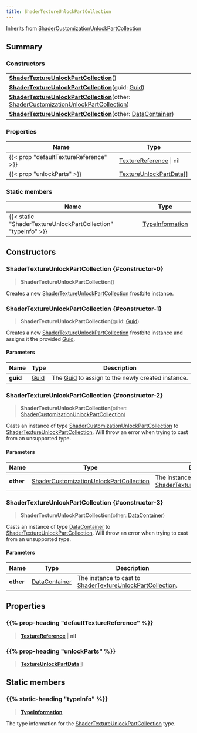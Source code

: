 ```yaml
---
title: ShaderTextureUnlockPartCollection
---
```


Inherits from [ShaderCustomizationUnlockPartCollection](/vext/ref/fb/shadercustomizationunlockpartcollection)

## Summary

### Constructors

|  |
| --- |
| **[ShaderTextureUnlockPartCollection](#constructor-0)**() |
| **[ShaderTextureUnlockPartCollection](#constructor-1)**(guid: [Guid](/vext/ref/shared/type/guid)) |
| **[ShaderTextureUnlockPartCollection](#constructor-2)**(other: [ShaderCustomizationUnlockPartCollection](/vext/ref/fb/shadercustomizationunlockpartcollection)) |
| **[ShaderTextureUnlockPartCollection](#constructor-3)**(other: [DataContainer](/vext/ref/shared/type/datacontainer)) |

### Properties

| Name | Type |
| ---- | ---- |
| {{< prop "defaultTextureReference" >}} | [TextureReference](/vext/ref/fb/texturereference) \| nil |
| {{< prop "unlockParts" >}} | [TextureUnlockPartData](/vext/ref/fb/textureunlockpartdata)[] |

### Static members

| Name | Type |
| ---- | ---- |
| {{< static "ShaderTextureUnlockPartCollection" "typeInfo" >}} | [TypeInformation](/vext/ref/shared/type/typeinformation) |

## Constructors

### ShaderTextureUnlockPartCollection {#constructor-0}

> **ShaderTextureUnlockPartCollection**()

Creates a new [ShaderTextureUnlockPartCollection](/vext/ref/fb/shadertextureunlockpartcollection) frostbite instance.

### ShaderTextureUnlockPartCollection {#constructor-1}

> **ShaderTextureUnlockPartCollection**(guid: [Guid](/vext/ref/shared/type/guid))

Creates a new [ShaderTextureUnlockPartCollection](/vext/ref/fb/shadertextureunlockpartcollection) frostbite instance and assigns it the provided [Guid](/vext/ref/shared/type/guid).

#### Parameters

| Name | Type | Description |
| ---- | ---- | ----------- |
| **guid** | [Guid](/vext/ref/shared/type/guid) | The [Guid](/vext/ref/shared/type/guid) to assign to the newly created instance. |

### ShaderTextureUnlockPartCollection {#constructor-2}

> **ShaderTextureUnlockPartCollection**(other: [ShaderCustomizationUnlockPartCollection](/vext/ref/fb/shadercustomizationunlockpartcollection))

Casts an instance of type [ShaderCustomizationUnlockPartCollection](/vext/ref/fb/shadercustomizationunlockpartcollection) to [ShaderTextureUnlockPartCollection](/vext/ref/fb/shadertextureunlockpartcollection). Will throw an error when trying to cast from an unsupported type.

#### Parameters

| Name | Type | Description |
| ---- | ---- | ----------- |
| **other** | [ShaderCustomizationUnlockPartCollection](/vext/ref/fb/shadercustomizationunlockpartcollection) | The instance to cast to [ShaderTextureUnlockPartCollection](/vext/ref/fb/shadertextureunlockpartcollection). |

### ShaderTextureUnlockPartCollection {#constructor-3}

> **ShaderTextureUnlockPartCollection**(other: [DataContainer](/vext/ref/shared/type/datacontainer))

Casts an instance of type [DataContainer](/vext/ref/shared/type/datacontainer) to [ShaderTextureUnlockPartCollection](/vext/ref/fb/shadertextureunlockpartcollection). Will throw an error when trying to cast from an unsupported type.

#### Parameters

| Name | Type | Description |
| ---- | ---- | ----------- |
| **other** | [DataContainer](/vext/ref/shared/type/datacontainer) | The instance to cast to [ShaderTextureUnlockPartCollection](/vext/ref/fb/shadertextureunlockpartcollection). |

## Properties

### {{% prop-heading "defaultTextureReference" %}}

> **[TextureReference](/vext/ref/fb/texturereference)** \| **nil**

### {{% prop-heading "unlockParts" %}}

> **[TextureUnlockPartData](/vext/ref/fb/textureunlockpartdata)**[]

## Static members

### {{% static-heading "typeInfo" %}}

> **[TypeInformation](/vext/ref/shared/type/typeinformation)**

The type information for the [ShaderTextureUnlockPartCollection](/vext/ref/fb/shadertextureunlockpartcollection) type.

